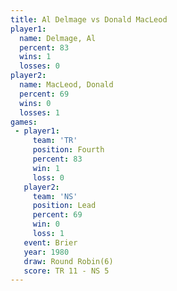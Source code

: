 ```yaml
---
title: Al Delmage vs Donald MacLeod
player1:               
  name: Delmage, Al    
  percent: 83          
  wins: 1              
  losses: 0            
player2:               
  name: MacLeod, Donald
  percent: 69          
  wins: 0              
  losses: 1            
games:
 - player1:          
     team: 'TR'      
     position: Fourth
     percent: 83     
     win: 1          
     loss: 0         
   player2:        
     team: 'NS'    
     position: Lead
     percent: 69   
     win: 0        
     loss: 1       
   event: Brier        
   year: 1980          
   draw: Round Robin(6)
   score: TR 11 - NS 5 
---
```

